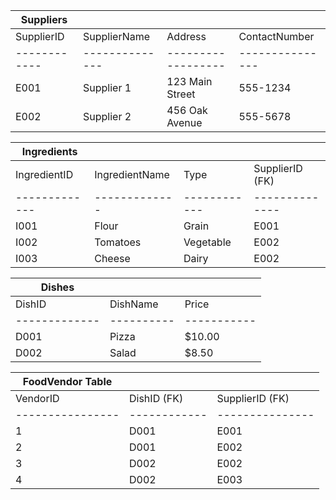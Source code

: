 | Suppliers  |              |                  |               |
|------------|--------------|------------------|---------------|
| SupplierID | SupplierName | Address          | ContactNumber |
|------------|--------------|------------------|---------------|
| E001       | Supplier 1   | 123 Main Street  | 555-1234      |
| E002       | Supplier 2   | 456 Oak Avenue   | 555-5678      |



| Ingredients   |               |              |                |
| ------------- | ------------- | ------------ | -------------- |
| IngredientID  | IngredientName| Type         | SupplierID (FK)|
| ------------- | ------------- | ------------ | -------------- |
| I001          | Flour         | Grain        | E001           |
| I002          | Tomatoes      | Vegetable    | E002           |
| I003          | Cheese        | Dairy        | E002           |


| Dishes        |            |             |
| ------------- | ---------- | ----------- |
| DishID        | DishName    | Price      |
| ------------- | ---------- | ----------- |
| D001          | Pizza       | $10.00     |
| D002          | Salad       | $8.50      |



| FoodVendor Table |              |                 |
| ---------------- | ------------ | --------------- |
| VendorID         | DishID (FK)  | SupplierID (FK) |
| ---------------- | ------------ | --------------- |
| 1                | D001         | E001            |
| 2                | D001         | E002            |
| 3                | D002         | E002            |
| 4                | D002         | E003            |


